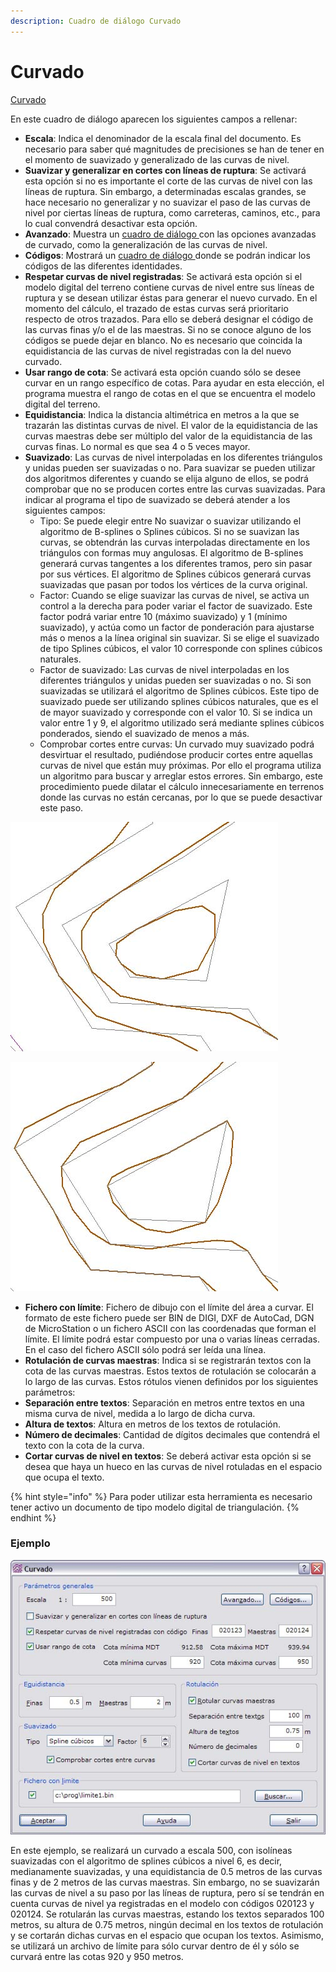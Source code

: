 ```yaml
---
description: Cuadro de diálogo Curvado
---
```


# Curvado

[Curvado](../../como.../como-curvado.md)

En este cuadro de diálogo aparecen los siguientes campos a rellenar:

* **Escala**: Indica el denominador de la escala final del documento. Es necesario para saber qué magnitudes de precisiones se han de tener en el momento de suavizado y generalizado de las curvas de nivel.
* **Suavizar y generalizar en cortes con líneas de ruptura**: Se activará esta opción si no es importante el corte de las curvas de nivel con las líneas de ruptura. Sin embargo, a determinadas escalas grandes, se hace necesario no generalizar y no suavizar el paso de las curvas de nivel por ciertas líneas de ruptura, como carreteras, caminos, etc., para lo cual convendrá desactivar esta opción.
* **Avanzado**: Muestra un [cuadro de diálogo ](curvado-avanzado.md)con las opciones avanzadas de curvado, como la generalización de las curvas de nivel.
* **Códigos**: Mostrará un [cuadro de diálogo ](codigos-de-curvado.md)donde se podrán indicar los códigos de las diferentes identidades.
* **Respetar curvas de nivel registradas**: Se activará esta opción si el modelo digital del terreno contiene curvas de nivel entre sus líneas de ruptura y se desean utilizar éstas para generar el nuevo curvado. En el momento del cálculo, el trazado de estas curvas será prioritario respecto de otros trazados. Para ello se deberá designar el código de las curvas finas y/o el de las maestras. Si no se conoce alguno de los códigos se puede dejar en blanco. No es necesario que coincida la equidistancia de las curvas de nivel registradas con la del nuevo curvado.
* **Usar rango de cota**: Se activará esta opción cuando sólo se desee curvar en un rango específico de cotas. Para ayudar en esta elección, el programa muestra el rango de cotas en el que se encuentra el modelo digital del terreno.
* **Equidistancia**: Indica la distancia altimétrica en metros a la que se trazarán las distintas curvas de nivel. El valor de la equidistancia de las curvas maestras debe ser múltiplo del valor de la equidistancia de las curvas finas. Lo normal es que sea 4 o 5 veces mayor.
* **Suavizado**: Las curvas de nivel interpoladas en los diferentes triángulos y unidas pueden ser suavizadas o no. Para suavizar se pueden utilizar dos algoritmos diferentes y cuando se elija alguno de ellos, se podrá comprobar que no se producen cortes entre las curvas suavizadas. Para indicar al programa el tipo de suavizado se deberá atender a los siguientes campos:
  * Tipo: Se puede elegir entre No suavizar o suavizar utilizando el algoritmo de B-splines o Splines cúbicos. Si no se suavizan las curvas, se obtendrán las curvas interpoladas directamente en los triángulos con formas muy angulosas. El algoritmo de B-splines generará curvas tangentes a los diferentes tramos, pero sin pasar por sus vértices. El algoritmo de Splines cúbicos generará curvas suavizadas que pasan por todos los vértices de la curva original.
  * Factor: Cuando se elige suavizar las curvas de nivel, se activa un control a la derecha para poder variar el factor de suavizado. Este factor podrá variar entre 10 \(máximo suavizado\) y 1 \(mínimo suavizado\), y actúa como un factor de ponderación para ajustarse más o menos a la línea original sin suavizar. Si se elige el suavizado de tipo Splines cúbicos, el valor 10 corresponde con splines cúbicos naturales.
  * Factor de suavizado: Las curvas de nivel interpoladas en los diferentes triángulos y unidas pueden ser suavizadas o no. Si son suavizadas se utilizará el algoritmo de Splines cúbicos. Este tipo de suavizado puede ser utilizando splines cúbicos naturales, que es el de mayor suavizado y corresponde con el valor 10. Si se indica un valor entre 1 y 9, el algoritmo utilizado será mediante splines cúbicos ponderados, siendo el suavizado de menos a más.
  * Comprobar cortes entre curvas: Un curvado muy suavizado podrá desvirtuar el resultado, pudiéndose producir cortes entre aquellas curvas de nivel que están muy próximas. Por ello el programa utiliza un algoritmo para buscar y arreglar estos errores. Sin embargo, este procedimiento puede dilatar el cálculo innecesariamente en terrenos donde las curvas no están cercanas, por lo que se puede desactivar este paso.

![Ejemplo de curvado suavizado mediante B-splines](../../../.gitbook/assets/ejemplo-bsplines.jpg)

![Ejemplo de curvado suavizado mediante Splines c&#xFA;bicos](../../../.gitbook/assets/ejemplo-splines-cubicos.jpg)

* **Fichero con límite**: Fichero de dibujo con el límite del área a curvar. El formato de este fichero puede ser BIN de DIGI, DXF de AutoCad, DGN de MicroStation o un fichero ASCII con las coordenadas que forman el límite. El límite podrá estar compuesto por una o varias líneas cerradas. En el caso del fichero ASCII sólo podrá ser leída una línea.
* **Rotulación de curvas maestras**: Indica si se registrarán textos con la cota de las curvas maestras. Estos textos de rotulación se colocarán a lo largo de las curvas. Estos rótulos vienen definidos por los siguientes parámetros:
* **Separación entre textos**: Separación en metros entre textos en una misma curva de nivel, medida a lo largo de dicha curva.
* **Altura de textos**: Altura en metros de los textos de rotulación.
* **Número de decimales**: Cantidad de dígitos decimales que contendrá el texto con la cota de la curva.
* **Cortar curvas de nivel en textos**: Se deberá activar esta opción si se desea que haya un hueco en las curvas de nivel rotuladas en el espacio que ocupa el texto.

{% hint style="info" %}
Para poder utilizar esta herramienta es necesario tener activo un documento de tipo modelo digital de triangulación.
{% endhint %}

### Ejemplo

![](../../../.gitbook/assets/dialogo-curvado.jpg)

En este ejemplo, se realizará un curvado a escala 500, con isolíneas suavizadas con el algoritmo de splines cúbicos a nivel 6, es decir, medianamente suavizadas, y una equidistancia de 0.5 metros de las curvas finas y de 2 metros de las curvas maestras. Sin embargo, no se suavizarán las curvas de nivel a su paso por las líneas de ruptura, pero sí se tendrán en cuenta curvas de nivel ya registradas en el modelo con códigos 020123 y 020124. Se rotularán las curvas maestras, estando los textos separados 100 metros, su altura de 0.75 metros, ningún decimal en los textos de rotulación y se cortarán dichas curvas en el espacio que ocupan los textos. Asimismo, se utilizará un archivo de límite para sólo curvar dentro de él y sólo se curvará entre las cotas 920 y 950 metros.

